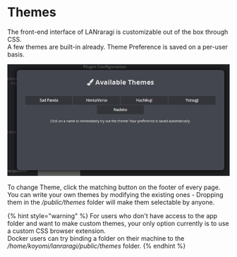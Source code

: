 # Themes

The front-end interface of LANraragi is customizable out of the box through CSS.  
A few themes are built-in already. Theme Preference is saved on a per-user basis.

![Theme Selector](../.gitbook/assets/themes.png)

To change Theme, click the matching button on the footer of every page.  
You can write your own themes by modifying the existing ones - Dropping them in the _/public/themes_ folder will make them selectable by anyone.

{% hint style="warning" %}
For users who don't have access to the app folder and want to make custom themes, your only option currently is to use a custom CSS browser extension.  
Docker users can try binding a folder on their machine to the _/home/koyomi/lanraragi/public/themes_ folder.
{% endhint %}

